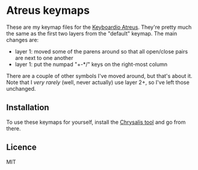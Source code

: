 # Atreus keymaps

These are my keymap files for the [Keyboardio
Atreus](https://shop.keyboard.io/collections/keyboardio-atreus/products/keyboardio-atreus).
They're pretty much the same as the first two layers from the "default"
keymap. The main changes are:

- layer 1: moved some of the parens around so that all open/close pairs are next to one another
- layer 1: put the numpad "+-*/" keys on the right-most column

There are a couple of other symbols I've moved around, but that's about it. Note
that I *very rarely* (well, never actually) use layer 2+, so I've left those
unchanged.

## Installation

To use these keymaps for yourself, install the [Chrysalis
tool](https://github.com/keyboardio/Chrysalis) and go from there.

## Licence

MIT
